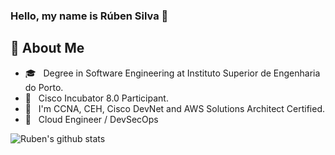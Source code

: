 ### Hello, my name is Rúben Silva 👋

## :speech_balloon: About Me

- :mortar_board: &nbsp; Degree in Software Engineering at Instituto Superior de Engenharia do Porto.
- :book: &nbsp; Cisco Incubator 8.0 Participant.
- 📶 &nbsp; I'm CCNA, CEH, Cisco DevNet and AWS Solutions Architect Certified.
- 💼 &nbsp; Cloud Engineer / DevSecOps

![Ruben's github stats](https://github-readme-stats.vercel.app/api?username=rubenandre&show_icons=true&theme=dracula)
